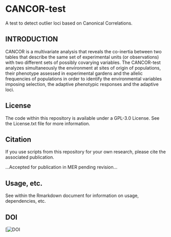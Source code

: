
# CANCOR-test
A test to detect outlier loci based on Canonical Correlations.

INTRODUCTION
-------

CANCOR is a multivariate analysis that reveals the co-inertia between two tables that describe the same set of experimental units (or observations) with two different sets of possibly covarying variables.  The CANCOR-test analyzes simultaneously the environment at sites of origin of populations, their phenotype assessed in experimental gardens and the allelic frequencies of populations in order to identify the environmental variables imposing selection, the adaptive phenotypic responses and the adaptive loci. 

License
-------

The code within this repository is available under a GPL-3.0 License. See the License.txt file for more information.

Citation
--------

If you use scripts from this repository for your own research, please cite the associated publication.

...Accepted for publication in MER pending revision...


Usage, etc.
--------

See within the Rmarkdown document for information on usage, dependencies, etc.

DOI
--------

[![DOI](https://doi.org/10.5281/zenodo.3992813)
